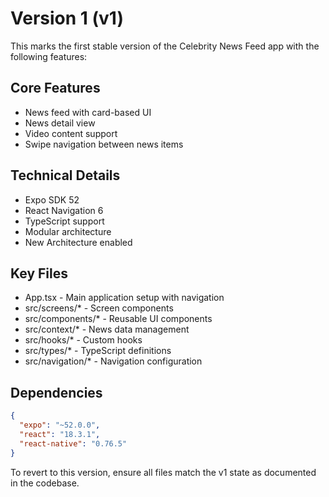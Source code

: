 # Version 1 (v1)

This marks the first stable version of the Celebrity News Feed app with the following features:

## Core Features
- News feed with card-based UI
- News detail view
- Video content support
- Swipe navigation between news items

## Technical Details
- Expo SDK 52
- React Navigation 6
- TypeScript support
- Modular architecture
- New Architecture enabled

## Key Files
- App.tsx - Main application setup with navigation
- src/screens/* - Screen components
- src/components/* - Reusable UI components
- src/context/* - News data management
- src/hooks/* - Custom hooks
- src/types/* - TypeScript definitions
- src/navigation/* - Navigation configuration

## Dependencies
```json
{
  "expo": "~52.0.0",
  "react": "18.3.1",
  "react-native": "0.76.5"
}
```

To revert to this version, ensure all files match the v1 state as documented in the codebase.